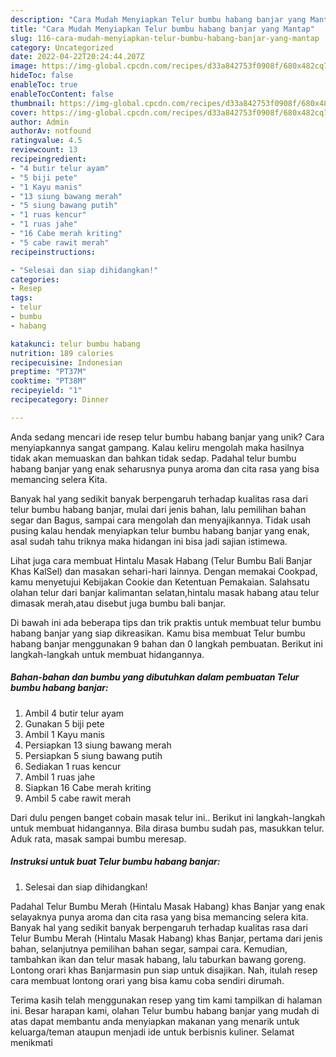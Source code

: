 ```yaml
---
description: "Cara Mudah Menyiapkan Telur bumbu habang banjar yang Mantap"
title: "Cara Mudah Menyiapkan Telur bumbu habang banjar yang Mantap"
slug: 116-cara-mudah-menyiapkan-telur-bumbu-habang-banjar-yang-mantap
category: Uncategorized
date: 2022-04-22T20:24:44.207Z
image: https://img-global.cpcdn.com/recipes/d33a842753f0908f/680x482cq70/telur-bumbu-habang-banjar-foto-resep-utama.jpg
hideToc: false
enableToc: true
enableTocContent: false
thumbnail: https://img-global.cpcdn.com/recipes/d33a842753f0908f/680x482cq70/telur-bumbu-habang-banjar-foto-resep-utama.jpg
cover: https://img-global.cpcdn.com/recipes/d33a842753f0908f/680x482cq70/telur-bumbu-habang-banjar-foto-resep-utama.jpg
author: Admin
authorAv: notfound
ratingvalue: 4.5
reviewcount: 13
recipeingredient:
- "4 butir telur ayam"
- "5 biji pete"
- "1 Kayu manis"
- "13 siung bawang merah"
- "5 siung bawang putih"
- "1 ruas kencur"
- "1 ruas jahe"
- "16 Cabe merah kriting"
- "5 cabe rawit merah"
recipeinstructions:

- "Selesai dan siap dihidangkan!"
categories:
- Resep
tags:
- telur
- bumbu
- habang

katakunci: telur bumbu habang 
nutrition: 189 calories
recipecuisine: Indonesian
preptime: "PT37M"
cooktime: "PT38M"
recipeyield: "1"
recipecategory: Dinner

---
```





Anda sedang mencari ide resep telur bumbu habang banjar yang unik? Cara menyiapkannya sangat gampang. Kalau keliru mengolah maka hasilnya tidak akan memuaskan dan bahkan tidak sedap. Padahal telur bumbu habang banjar yang enak seharusnya punya aroma dan cita rasa yang bisa memancing selera Kita.





Banyak hal yang sedikit banyak berpengaruh terhadap kualitas rasa dari telur bumbu habang banjar, mulai dari jenis bahan, lalu pemilihan bahan segar dan Bagus, sampai cara mengolah dan menyajikannya. Tidak usah pusing kalau hendak menyiapkan telur bumbu habang banjar yang enak,      asal sudah tahu triknya maka hidangan ini bisa jadi sajian istimewa.














Lihat juga cara membuat Hintalu Masak Habang (Telur Bumbu Bali Banjar Khas KalSel) dan masakan sehari-hari lainnya. Dengan memakai Cookpad, kamu menyetujui Kebijakan Cookie dan Ketentuan Pemakaian. Salahsatu olahan telur dari banjar kalimantan selatan,hintalu masak habang atau telur dimasak merah,atau disebut juga bumbu bali banjar.






Di bawah ini ada beberapa tips dan trik praktis untuk membuat telur bumbu habang banjar yang siap dikreasikan. Kamu bisa membuat Telur bumbu habang banjar menggunakan 9 bahan dan 0 langkah pembuatan. Berikut ini langkah-langkah untuk membuat hidangannya.

<!--inarticleads1-->

##### Bahan-bahan dan bumbu yang dibutuhkan dalam pembuatan Telur bumbu habang banjar:

1. Ambil 4 butir telur ayam
1. Gunakan 5 biji pete
1. Ambil 1 Kayu manis
1. Persiapkan 13 siung bawang merah
1. Persiapkan 5 siung bawang putih
1. Sediakan 1 ruas kencur
1. Ambil 1 ruas jahe
1. Siapkan 16 Cabe merah kriting
1. Ambil 5 cabe rawit merah


Dari dulu pengen banget cobain masak telur ini.. Berikut ini langkah-langkah untuk membuat hidangannya. Bila dirasa bumbu sudah pas, masukkan telur. Aduk rata, masak sampai bumbu meresap. 

<!--inarticleads2-->

##### Instruksi untuk buat Telur bumbu habang banjar:


1. Selesai dan siap dihidangkan!

Padahal Telur Bumbu Merah (Hintalu Masak Habang) khas Banjar yang enak selayaknya punya aroma dan cita rasa yang bisa memancing selera kita. Banyak hal yang sedikit banyak berpengaruh terhadap kualitas rasa dari Telur Bumbu Merah (Hintalu Masak Habang) khas Banjar, pertama dari jenis bahan, selanjutnya pemilihan bahan segar, sampai cara. Kemudian, tambahkan ikan dan telur masak habang, lalu taburkan bawang goreng. Lontong orari khas Banjarmasin pun siap untuk disajikan. Nah, itulah resep cara membuat lontong orari yang bisa kamu coba sendiri dirumah. 

Terima kasih telah menggunakan resep yang tim kami tampilkan di halaman ini. Besar harapan kami, olahan Telur bumbu habang banjar yang mudah di atas dapat membantu anda menyiapkan makanan yang menarik untuk keluarga/teman ataupun menjadi ide untuk berbisnis kuliner. Selamat menikmati
